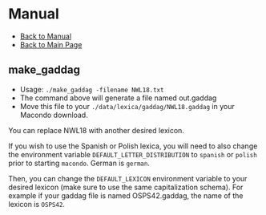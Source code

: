# Manual

- [Back to Manual](/macondo/manual)
- [Back to Main Page](/macondo)

## make_gaddag

- Usage: `./make_gaddag -filename NWL18.txt`
- The command above will generate a file named out.gaddag
- Move this file to your `./data/lexica/gaddag/NWL18.gaddag` in your Macondo download.

You can replace NWL18 with another desired lexicon.

If you wish to use the Spanish or Polish lexica, you will need to also
change the environment variable `DEFAULT_LETTER_DISTRIBUTION` to `spanish`
or `polish` prior to starting `macondo`. German is `german`.

Then, you can change the `DEFAULT_LEXICON` environment variable to your
desired lexicon (make sure to use the same capitalization schema). For
example if your gaddag file is named OSPS42.gaddag, the name of the lexicon
is `OSPS42`.
